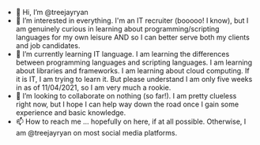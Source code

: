 - 👋 Hi, I’m @treejayryan
- 👀 I’m interested in everything. I'm an IT recruiter (booooo! I know), but I am genuinely curious in learning about programming/scripting languages for my own leisure AND so I can better serve both my clients and job candidates.
- 🌱 I’m currently learning IT language. I am learning the differences between programming languages and scripting languages. I am learning about libraries and frameworks. I am learning about cloud computing. If it is IT, I am trying to learn it. But please understand I am only five weeks in as of 11/04/2021, so I am very much a rookie.
- 💞️ I’m looking to collaborate on nothing (so far!). I am pretty clueless right now, but I hope I can help way down the road once I gain some experience and basic knowledge.
- 📫 How to reach me ... hopefully on here, if at all possible. Otherwise, I am @treejayryan on most social media platforms.

<!---
treejayryan/treejayryan is a ✨ special ✨ repository because its `README.md` (this file) appears on your GitHub profile.
You can click the Preview link to take a look at your changes.
--->
